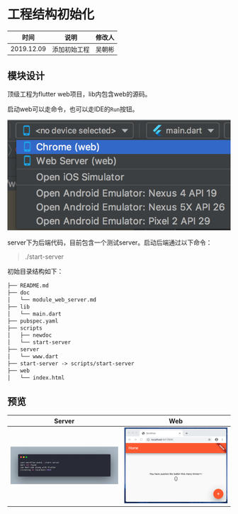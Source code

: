 # 工程结构初始化

| 时间         | 说明        | 修改人  |
| ---------- | --------- | --------  |
|  2019.12.09     | 添加初始工程       | 吴朝彬     |

## 模块设计

顶级工程为flutter web项目，lib内包含web的源码。

启动web可以走命令，也可以走IDE的`Run`按钮。

![](images/run-ide.png)

server下为后端代码，目前包含一个测试server。启动后端通过以下命令：
> ./start-server


初始目录结构如下：
```
├── README.md
├── doc
│   └── module_web_server.md
├── lib
│   └── main.dart
├── pubspec.yaml
├── scripts
│   ├── newdoc
│   └── start-server
├── server
│   └── www.dart
├── start-server -> scripts/start-server
├── web
│   └── index.html
```
## 预览

| Server | Web |
| ----- | ----- |
| ![](images/server-on.png) | ![](images/web-on.png) |
